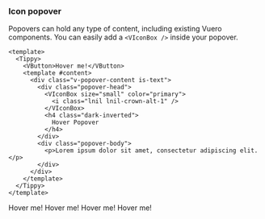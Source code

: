 ### Icon popover

Popovers can hold any type of content, including existing Vuero components. You
can easily add a `<VIconBox />` inside your popover.

<!--code-->

```vue
<template>
  <Tippy>
    <VButton>Hover me!</VButton>
    <template #content>
      <div class="v-popover-content is-text">
        <div class="popover-head">
          <VIconBox size="small" color="primary">
            <i class="lnil lnil-crown-alt-1" />
          </VIconBox>
          <h4 class="dark-inverted">
            Hover Popover
          </h4>
        </div>
        <div class="popover-body">
          <p>Lorem ipsum dolor sit amet, consectetur adipiscing elit.</p>
        </div>
      </div>
    </template>
  </Tippy>
</template>
```

<!--/code-->

<!--example-->

<div class="buttons">
  <Tippy>
    <VButton class="mx-1">Hover me!</VButton>
    <template #content>
      <div class="v-popover-content is-text">
          <div class="popover-head">
              <VIconBox size="small" color="primary">
                <i class="iconify" data-icon="feather:x" />
              </VIconBox>
              <h4 class="dark-inverted">Hover Popover</h4>
          </div>
          <div class="popover-body">
              <p>Lorem ipsum dolor sit amet, consectetur adipiscing elit.</p>
          </div>
      </div>
    </template>
  </Tippy>
  <Tippy>
    <VButton class="mx-1">Hover me!</VButton>
    <template #content>
      <div class="v-popover-content is-text">
          <div class="popover-head">
                <VIconBox size="small" color="info">
                    <i class="lnil lnil-crown-alt-1"></i>
                </VIconBox>
                <h4 class="dark-inverted">Hover Popover</h4>
          </div>
          <div class="popover-body">
              <p>Lorem ipsum dolor sit amet, consectetur adipiscing elit.</p>
          </div>
      </div>
    </template>
  </Tippy>
  <Tippy>
    <VButton class="mx-1">Hover me!</VButton>
    <template #content>
      <div class="v-popover-content is-text">
          <div class="popover-head">
                <VIconBox size="small" color="orange">
                    <i class="lnil lnil-crown-alt-1"></i>
                </VIconBox>
                <h4 class="dark-inverted">Hover Popover</h4>
          </div>
          <div class="popover-body">
              <p>Lorem ipsum dolor sit amet, consectetur adipiscing elit.</p>
          </div>
      </div>
    </template>
  </Tippy>
  <Tippy>
    <VButton class="mx-1">Hover me!</VButton>
    <template #content>
      <div class="v-popover-content is-text">
          <div class="popover-head">
                <VIconBox size="small" color="green">
                    <i class="lnil lnil-crown-alt-1"></i>
                </VIconBox>
                <h4 class="dark-inverted">Hover Popover</h4>
          </div>
          <div class="popover-body">
              <p>Lorem ipsum dolor sit amet, consectetur adipiscing elit.</p>
          </div>
      </div>
    </template>
  </Tippy>
</div>

<!--/example-->
